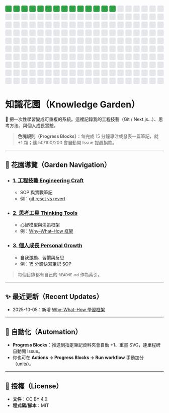 ![progress](./assets/progress.svg)

# 知識花園（Knowledge Garden）

🌱 把一次性學習變成可重複的系統。這裡記錄我的工程技藝（Git / Next.js…）、思考方法、與個人成長實驗。

> **色塊規則（Progress Blocks）**：每完成 15 分鐘專注或發表一篇筆記，就 +1 顆；達 50/100/200 會自動開 Issue 提醒捐款。

---

## 🧭 花園導覽（Garden Navigation）

- ### [**1. 工程技藝 Engineering Craft**](./1_Engineering_Craft/)

  - SOP 與實戰筆記
  - 例：[git reset vs revert](./1_Engineering_Craft/git-operations.md)

- ### [**2. 思考工具 Thinking Tools**](./2_Thinking_Tools/)

  - 心智模型與決策框架
  - 例：[Why–What–How 框架](./2_Thinking_Tools/why-what-how-framework.md)

- ### [**3. 個人成長 Personal Growth**](./3_Personal_Growth/)
  - 自我激勵、習慣與反思
  - 例：[15 分鐘快寫筆記 SOP](./3_Personal_Growth/note-sop.md)

> 每個目錄都有自己的 `README.md` 作為索引。

---

## ✨ 最近更新（Recent Updates）

- 2025-10-05：新增 [Why–What–How 學習框架](./2_Thinking_Tools/why-what-how-framework.md)

---

## 🤖 自動化（Automation）

- **Progress Blocks**：推送到指定筆記資料夾會自動 +1、重畫 SVG，達里程碑自動開 Issue。
- 你也可在 **Actions → Progress Blocks → Run workflow** 手動加分（units）。

---

## 📄 授權（License）

- **文件**：CC BY 4.0
- **程式碼/腳本**：MIT
